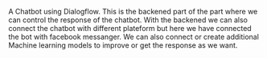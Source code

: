 A Chatbot using Dialogflow. This is the backened part of the part where we can control the response of the chatbot. With the backened we can also connect the chatbot with different plateform but here we have connected the bot with facebook messanger. We can also connect or create additional Machine learning models to improve or get the response as we want. 
